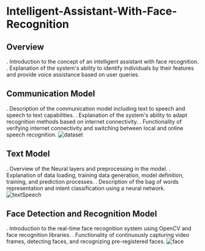 # Intelligent-Assistant-With-Face-Recognition

## Overview
. Introduction to the concept of an intelligent assistant with face recognition.
. Explanation of the system's ability to identify individuals by their features and provide voice assistance based on user queries.

## Communication Model
. Description of the communication model including text to speech and speech to text capabilities.
. Explanation of the system's ability to adapt recognition methods based on internet connectivity.
. Functionality of verifying internet connectivity and switching between local and online speech recognition.
![dataset](https://github.com/Sangondaliya/Intelligent-Assistant-With-Face-Recognition/assets/86861045/362cfe60-62e0-497e-9eeb-c80aa0c75305)

## Text Model

. Overview of the Neural layers and preprocessing in the model.
. Explanation of data loading, training data generation, model definition, training, and prediction processes.
. Description of the bag of words representation and intent classification using a neural network.
![textSpeech](https://github.com/Sangondaliya/Intelligent-Assistant-With-Face-Recognition/assets/86861045/816b6c9d-c661-4c0b-b09a-62391aae5c4a)


## Face Detection and Recognition Model

. Introduction to the real-time face recognition system using OpenCV and face recognition libraries.
. Functionality of continuously capturing video frames, detecting faces, and recognizing pre-registered faces.
![face](https://github.com/Sangondaliya/Intelligent-Assistant-With-Face-Recognition/assets/86861045/5f47d23d-ea1e-4668-a2f5-c568258e39af)






